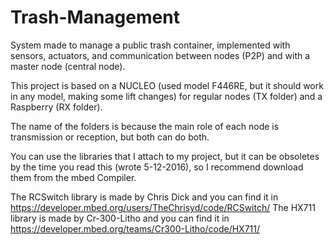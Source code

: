 # Trash-Management
System made to manage a public trash container, implemented with sensors, actuators, and communication between nodes (P2P) and with
a master node (central node).

This project is based on a NUCLEO (used model F446RE, but it should work in any model, making some lift changes) for regular nodes
(TX folder) and a Raspberry (RX folder).

The name of the folders is because the main role of each node is transmission or reception, but both can do both.

You can use the libraries that I attach to my project, but it can be obsoletes by the time you read this (wrote 5-12-2016), so I
recommend download them from the mbed Compiler.

The RCSwitch library is made by Chris Dick and you can find it in https://developer.mbed.org/users/TheChrisyd/code/RCSwitch/
The HX711 library is made by Cr-300-Litho and you can find it in https://developer.mbed.org/teams/Cr300-Litho/code/HX711/
